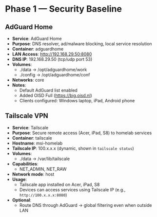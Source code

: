 # Phase 1 — Security Baseline

## AdGuard Home
- **Service**: AdGuard Home
- **Purpose**: DNS resolver, ad/malware blocking, local service resolution
- **Container**: adguardhome
- **LAN Access**: http://192.168.29.50:8080
- **DNS IP**: 192.168.29.50 (tcp/udp port 53)
- **Volumes**:
  - ./data → /opt/adguardhome/work
  - ./config → /opt/adguardhome/conf
- **Networks**: core
- **Notes**:
  - Default AdGuard list enabled
  - Added OISD Full (https://big.oisd.nl)
  - Clients configured: Windows laptop, iPad, Android phone

## Tailscale VPN
- **Service**: Tailscale
- **Purpose**: Secure remote access (Acer, iPad, S8) to homelab services
- **Container**: tailscale
- **Hostname**: msi-homelab
- **Tailscale IP**: 100.x.x.x (dynamic, shown in `tailscale status`)
- **Volumes**:
  - ./data → /var/lib/tailscale
- **Capabilities**:
  - NET_ADMIN, NET_RAW
- **Network mode**: host
- **Usage**:
  - Tailscale app installed on Acer, iPad, S8
  - Devices can access services using Tailscale IP (e.g., `http://100.x.x.x:8080`)
- **Optional**:
  - Route DNS through AdGuard → global filtering even when outside LAN
